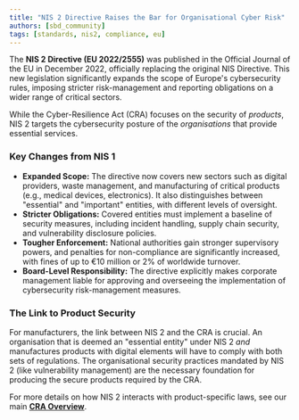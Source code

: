 ```yaml
---
title: "NIS 2 Directive Raises the Bar for Organisational Cyber Risk"
authors: [sbd_community]
tags: [standards, nis2, compliance, eu]
---
```

The **NIS 2 Directive (EU 2022/2555)** was published in the Official Journal of the EU in December 2022, officially replacing the original NIS Directive. This new legislation significantly expands the scope of Europe's cybersecurity rules, imposing stricter risk-management and reporting obligations on a wider range of critical sectors.

<!-- truncate -->

While the Cyber-Resilience Act (CRA) focuses on the security of *products*, NIS 2 targets the cybersecurity posture of the *organisations* that provide essential services.

### Key Changes from NIS 1

*   **Expanded Scope:** The directive now covers new sectors such as digital providers, waste management, and manufacturing of critical products (e.g., medical devices, electronics). It also distinguishes between "essential" and "important" entities, with different levels of oversight.
*   **Stricter Obligations:** Covered entities must implement a baseline of security measures, including incident handling, supply chain security, and vulnerability disclosure policies.
*   **Tougher Enforcement:** National authorities gain stronger supervisory powers, and penalties for non-compliance are significantly increased, with fines of up to €10 million or 2% of worldwide turnover.
*   **Board-Level Responsibility:** The directive explicitly makes corporate management liable for approving and overseeing the implementation of cybersecurity risk-management measures.

### The Link to Product Security

For manufacturers, the link between NIS 2 and the CRA is crucial. An organisation that is deemed an "essential entity" under NIS 2 *and* manufactures products with digital elements will have to comply with both sets of regulations. The organisational security practices mandated by NIS 2 (like vulnerability management) are the necessary foundation for producing the secure products required by the CRA.

For more details on how NIS 2 interacts with product-specific laws, see our main [**CRA Overview**](/docs/standards/cra-overview). 